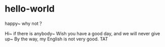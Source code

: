 # hello-world
happy~ why not？

Hi~ if there is anybody~
Wish you have a good day, and we will never give up~
By the way, my English is not very good. TAT 
